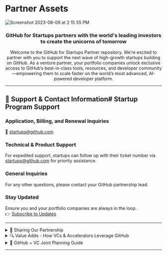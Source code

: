 # Partner Assets
![Screenshot 2023-08-09 at 2 15 55 PM](https://github.com/GitHub-for-Startups/Global-Repo/assets/104146251/e6ce8f96-f1d0-443f-a9c2-37952f701879)

### <p align="center">GitHub for Startups partners with the world's leading investors to create the unicorns of tomorrow</p>

<div align="center">

Welcome to the GitHub for Startups Partner repository. We’re excited to partner with you to support the next wave of high-growth startups building on GitHub. As a venture partner, your portfolio companies unlock exclusive access to GitHub’s best-in-class tools, resources, and developer community—empowering them to scale faster on the world’s most advanced, AI-powered developer platform.

</div>

---

## 📧 Support & Contact Information# Startup Program Support

### Application, Billing, and Renewal Inquiries  
📧 [startups@github.com](mailto:startups@github.com)

### Technical & Product Support  
For expedited support, startups can follow up with their ticket number via [startups@github.com](mailto:startups@github.com) for priority assistance.

### General Inquiries  
For any other questions, please contact your GitHub partnership lead.

### Stay Updated  
Ensure you and your portfolio companies are always in the loop.  
👉 [Subscribe to Updates](#)

---

<details>
  <summary>📣 Sharing Our Partnership</summary>

  > [Access GitHub's Logos here](https://github.com/logos)

  We’ve partnered with GitHub for Startups to unlock exclusive benefits designed to fuel your growth on the world’s leading AI-powered developer platform. Apply to access startup-friendly pricing (up to $25,000 in total savings), tailored technical guidance, access to a global startup network, and more.

  ## Program Offer
  - **GitHub Enterprise**: 
    - 20 seats free for the first year
    - Optional 50% off in year two  
    Supercharge your development with advanced security, automation, and collaboration tools.

  - **GitHub Advanced Security**: 
    - 20 seats at 50% off in year one
    - Optional 25% off in year two  
    Stay ahead of vulnerabilities with AI-powered security solutions.

  ## Eligibility
  - Affiliated with an approved venture partner
  - Series B or earlier
  - New to either GitHub Enterprise or GitHub Advanced Security

  ## Already Using GitHub Enterprise?  
  If you’re part of GitHub for Startups but not yet using GitHub Advanced Security, you can still unlock these additional benefits. Simply apply, and the GitHub team will reach out to discuss adding Advanced Security to your plan.

  ## Not Eligible?  
  Reach out to [startups@github.com](mailto:startups@github.com) for any additional support.

  ## Apply
  - [Apply Here](#): Their startup team will respond in 1-2 business days.
  - Please note that this program has recently expanded to include companies up to Series B and GitHub Advanced Security. These updates aren’t yet reflected in the application or public materials. After applying, the team will reach out, and you can express interest in GitHub Advanced Security then.

  > **Offer References:** 
  - [GitHub for Startups Home](https://github.com/enterprise/startups/)
  - [GitHub Enterprise](https://github.com/enterprise)
  - [GitHub Advanced Security](https://github.com/enterprise/advanced-security)
  - Include your unique partner page: ([example](https://resources.github.com/startups/?pid=EXAMPLE))

</details>

<details>
  <summary>🔍 Value Adds - How VCs & Accelerators Leverage GitHub</summary>

  Discover how venture capitalists and accelerators can utilize GitHub to enhance their portfolio companies' performance, ensuring they leverage the best tools and practices for scalable growth.

  ## 🌍 Global Connections & Events
  - **GitHub Events**: Connect with the developer community through global events like GitHub Universe.  
    👉 [Explore Events](#)

  - **Program Updates**: Keep your portfolio informed on exclusive opportunities.  
    👉 [Subscribe Here](#)

  ## 📚 Educational Resources & Growth Opportunities
  - **Learning Pathways**: Help portfolio companies leverage GitHub’s best practices in AI, automation, and security.  
    👉 [Access Learning Pathways](#)

  - **Success Stories**: Discover how startups have accelerated growth with GitHub.  
    👉 [Explore Success Stories](#)

  - **Roadmap Webinar Series**: Sneak peek into upcoming GitHub features.  
    👉 [Join Webinars](#)

  ## 🚀 Accelerate Your Portfolio’s Growth
  - **GitHub Discussions**: Foster collaboration and engagement within your startups’ communities.  
    👉 [Learn More](#)

  - **Source Innovative Startups**: Discover trending projects and open-source tools for potential investments.  
    👉 [Explore Startups](#)

</details>

<details>
  <summary>🤝 GitHub + VC Joint Planning Guide</summary>

  ## Introduction
  This guide aims to facilitate meaningful conversations between GitHub and venture capital partners, aligning goals and exploring collaborative opportunities for portfolio growth in 2025.

  ## 1. Key Discussion Points

  ### A. Company Goals
  - **2025 Priorities**: What are your fund's key focus areas (e.g., open-source, sustainability)?
  - **Support from GitHub**: How can GitHub enhance growth for your portfolio companies?
  - **Value of Collaboration**: What specific support would be most beneficial (e.g., training, co-marketing)?
  - **Defining Success**: What metrics or outcomes signify success in partnerships?

  ### B. Portfolio Goals
  - **Current Utilization**: How are your portfolio companies using GitHub, and where can they improve?
  - **Support Areas**: What specific aspects need enhancement (e.g., GitHub tools, AI, open-source)?

  ## 2. Educational Opportunities

  ### A. Education Initiatives
  - **Technical Training**: Interactive sessions on GitHub tools and best practices.
  - **Industry Insights**: Workshops focused on emerging trends, including AI and innovation.
  - **Partnership Guidance**: Strategies for integrating and scaling with GitHub.
  - **VC-Focused Resources**: Educational materials tailored for venture capitalists to deepen their understanding of GitHub.

  ### B. Collaboration Ideas
  - **Event Co-hosting**: Collaborate on industry events to showcase joint expertise.
  - **Co-marketing Campaigns**: Promote success stories through joint branding.
  - **Portfolio Workshops**: Offer targeted training for portfolio companies.
  - **GitHub Fund Opportunities**: Explore investment opportunities aligned with GitHub initiatives.
  - **Other Collaboration Ideas**: __________

  ## 3. Identifying Educational Needs
  - **Event Participation**: Are you interested in GitHub events (e.g., speaking engagements)?
  - **Collaboration in 2025**: What specific events do you wish to collaborate on next year?
  - **Success Metrics**: What outcomes would indicate a successful partnership for you?

</details>

---

